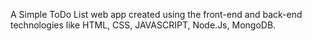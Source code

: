 A Simple ToDo List web app created using the front-end and back-end technologies like HTML, CSS, JAVASCRIPT, Node.Js, MongoDB. 
